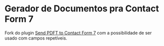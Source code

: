 # Gerador de Documentos pra Contact Form 7
Fork do plugin [Send PDFT to Contact Form 7](https://wordpress.org/plugins/send-pdf-for-contact-form-7/) com a possibilidade de ser usado com campos repetíveis.